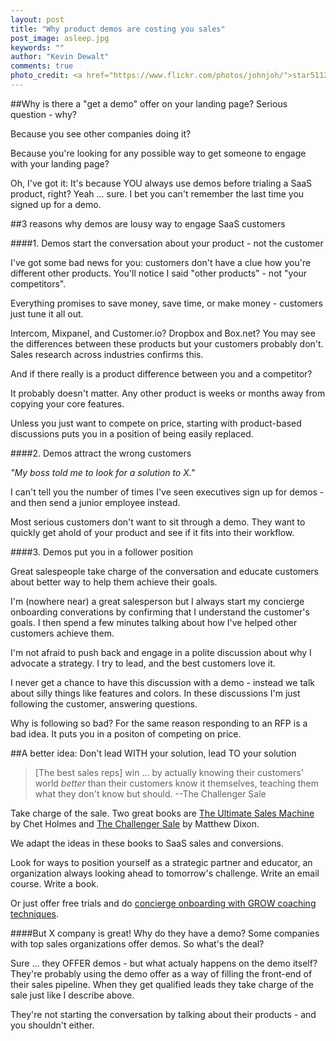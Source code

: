 ```yaml
---
layout: post
title: "Why product demos are costing you sales"
post_image: asleep.jpg
keywords: ""
author: "Kevin Dewalt"
comments: true
photo_credit: <a href="https://www.flickr.com/photos/johnjoh/">star5112</a>
---
```

##Why is there a "get a demo" offer on your landing page?
Serious question - why?

Because you see other companies doing it?

Because you're looking for any possible way to get someone to engage with your landing page?

Oh, I've got it: It's because YOU always use demos before trialing a SaaS product, right? Yeah ... sure. I bet you can't remember the last time you signed up for a demo.

##3 reasons why demos are lousy way to engage SaaS customers

####1. Demos start the conversation about your product - not the customer

I've got some bad news for you: customers don't have a clue how you're different other products. You'll notice I said "other products" - not "your competitors".

Everything promises to save money, save time, or make money - customers just tune it all out.

Intercom, Mixpanel, and Customer.io?  Dropbox and Box.net? You may see the differences between these products but your customers probably don't. Sales research across industries confirms this.

And if there really is a product difference between you and a competitor?

It probably doesn't matter. Any other product is weeks or months away from copying your core features.

Unless you just want to compete on price, starting with product-based discussions puts you in a position of being easily replaced.

####2. Demos attract the wrong customers

*"My boss told me to look for a solution to X."*

I can't tell you the number of times I've seen executives sign up for demos - and then send a junior employee instead.

Most serious customers don't want to sit through a demo. They want to quickly get ahold of your product and see if it fits into their workflow.

####3. Demos put you in a follower position

Great salespeople take charge of the conversation and educate customers about better way to help them achieve their goals.

I'm (nowhere near) a great salesperson but I always start my concierge onboarding converations by confirming that I understand the customer's goals. I then spend a few minutes talking about how I've helped other customers achieve them.

I'm not afraid to push back and engage in a polite discussion about why I advocate a strategy. I try to lead, and the best customers love it.

I never get a chance to have this discussion with a demo - instead we talk about silly things like features and colors. In these discussions I'm just following the customer, answering questions.

Why is following so bad? For the same reason responding to an RFP is a bad idea. It puts you in a positon of competing on price.

##A better idea: Don't lead WITH your solution, lead TO your solution

> [The best sales reps] win ... by actually knowing their customers' world *better* than their customers know it themselves, teaching them what they don't know but should.
--The Challenger Sale

Take charge of the sale. Two great books are [The Ultimate Sales Machine](http://www.amazon.com/Ultimate-Sales-Machine-Turbocharge-Relentless-ebook/dp/B000SMQGLC/ref=sr_1_1?s=books&ie=UTF8&qid=1431988917&sr=1-1&keywords=the+ultimate+sales+machine) by Chet Holmes and [The Challenger Sale](http://www.amazon.com/The-Challenger-Sale-Customer-Conversation/dp/1591844355) by Matthew Dixon.

We adapt the ideas in these books to SaaS sales and conversions.

Look for ways to position yourself as a strategic partner and educator, an organization always looking ahead to tomorrow's challenge. Write an email course. Write a book.

Or just offer free trials and do [concierge onboarding with GROW coaching techniques](/start).

####But X company is great! Why do they have a demo?
Some companies with top sales organizations offer demos. So what's the deal?

Sure ... they OFFER demos - but what actualy happens on the demo itself? They're probably using the demo offer as a way of filling the front-end of their sales pipeline. When they get qualified leads they take charge of the sale just like I describe above.

They're not starting the conversation by talking about their products - and you shouldn't either.
